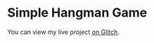 Simple Hangman Game
=================

You can view my live project [on Glitch](https://hangman-v1.glitch.me/).
